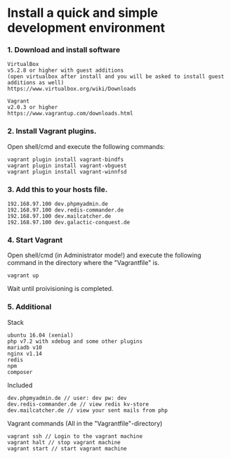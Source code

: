 # Install a quick and simple development environment
### 1. Download and install software
```
VirtualBox 
v5.2.8 or higher with guest additions 
(open virtualbox after install and you will be asked to install guest additions as well) 
https://www.virtualbox.org/wiki/Downloads

Vagrant 
v2.0.3 or higher 
https://www.vagrantup.com/downloads.html
```

### 2. Install Vagrant plugins.
Open shell/cmd and execute the following commands:
```
vagrant plugin install vagrant-bindfs
vagrant plugin install vagrant-vbguest
vagrant plugin install vagrant-winnfsd
```

### 3. Add this to your hosts file.
```
192.168.97.100 dev.phpmyadmin.de
192.168.97.100 dev.redis-commander.de
192.168.97.100 dev.mailcatcher.de
192.168.97.100 dev.galactic-conquest.de
```

### 4. Start Vagrant
Open shell/cmd (in Administrator mode!) and execute the 
following command in the directory where the "Vagrantfile" is.
```
vagrant up
```
Wait until proivisioning is completed.

### 5. Additional

Stack 
```
ubuntu 16.04 (xenial)
php v7.2 with xdebug and some other plugins
mariadb v10
nginx v1.14
redis
npm
composer
```

Included 
```
dev.phpmyadmin.de // user: dev pw: dev
dev.redis-commander.de // view redis kv-store
dev.mailcatcher.de // view your sent mails from php
```

Vagrant commands (All in the "Vagrantfile"-directory)
```
vagrant ssh // Login to the vagrant machine 
vagrant halt // stop vagrant machine
vagrant start // start vagrant machine
```
